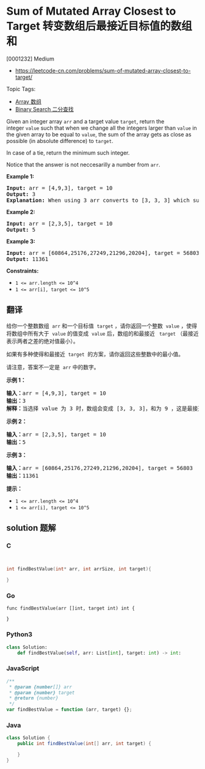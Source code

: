 # Sum of Mutated Array Closest to Target 转变数组后最接近目标值的数组和

[0001232] Medium

- https://leetcode-cn.com/problems/sum-of-mutated-array-closest-to-target/

Topic Tags:

- [Array 数组](https://leetcode-cn.com/tag/array/)
- [Binary Search 二分查找](https://leetcode-cn.com/tag/binary-search/)

Given an integer array `arr` and a target value `target`, return the integer `value` such that when we change all the integers larger than `value` in the given array to be equal to `value`, the sum of the array gets as close as possible (in absolute difference) to `target`.

In case of a tie, return the minimum such integer.

Notice that the answer is not neccesarilly a number from `arr`.

**Example 1:**

<pre><strong>Input:</strong> arr = [4,9,3], target = 10
<strong>Output:</strong> 3
<strong>Explanation:</strong> When using 3 arr converts to [3, 3, 3] which sums 9 and that's the optimal answer.
</pre>

**Example 2:**

<pre><strong>Input:</strong> arr = [2,3,5], target = 10
<strong>Output:</strong> 5
</pre>

**Example 3:**

<pre><strong>Input:</strong> arr = [60864,25176,27249,21296,20204], target = 56803
<strong>Output:</strong> 11361
</pre>

**Constraints:**

- `1 <= arr.length <= 10^4`
- `1 <= arr[i], target <= 10^5`

## 翻译

给你一个整数数组  `arr` 和一个目标值  `target` ，请你返回一个整数  `value` ，使得将数组中所有大于  `value` 的值变成  `value` 后，数组的和最接近   `target` （最接近表示两者之差的绝对值最小）。

如果有多种使得和最接近  `target`  的方案，请你返回这些整数中的最小值。

请注意，答案不一定是  `arr` 中的数字。

**示例 1：**

<pre><strong>输入：</strong>arr = [4,9,3], target = 10
<strong>输出：</strong>3
<strong>解释：</strong>当选择 value 为 3 时，数组会变成 [3, 3, 3]，和为 9 ，这是最接近 target 的方案。
</pre>

**示例 2：**

<pre><strong>输入：</strong>arr = [2,3,5], target = 10
<strong>输出：</strong>5
</pre>

**示例 3：**

<pre><strong>输入：</strong>arr = [60864,25176,27249,21296,20204], target = 56803
<strong>输出：</strong>11361
</pre>

**提示：**

- `1 <= arr.length <= 10^4`
- `1 <= arr[i], target <= 10^5`

## solution 题解

### C

```c


int findBestValue(int* arr, int arrSize, int target){

}
```

### Go

```golang
func findBestValue(arr []int, target int) int {

}
```

### Python3

```python
class Solution:
    def findBestValue(self, arr: List[int], target: int) -> int:
```

### JavaScript

```javascript
/**
 * @param {number[]} arr
 * @param {number} target
 * @return {number}
 */
var findBestValue = function (arr, target) {};
```

### Java

```java
class Solution {
    public int findBestValue(int[] arr, int target) {

    }
}
```
